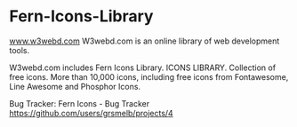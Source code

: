 # Fern-Icons-Library
www.w3webd.com
W3webd.com is an online library of web development tools. 

W3webd.com includes Fern Icons Library. ICONS LIBRARY. Collection of free icons. More than 10,000 icons, including free icons from Fontawesome, Line Awesome and Phosphor Icons.

Bug Tracker:
Fern Icons - Bug Tracker
https://github.com/users/grsmelb/projects/4
